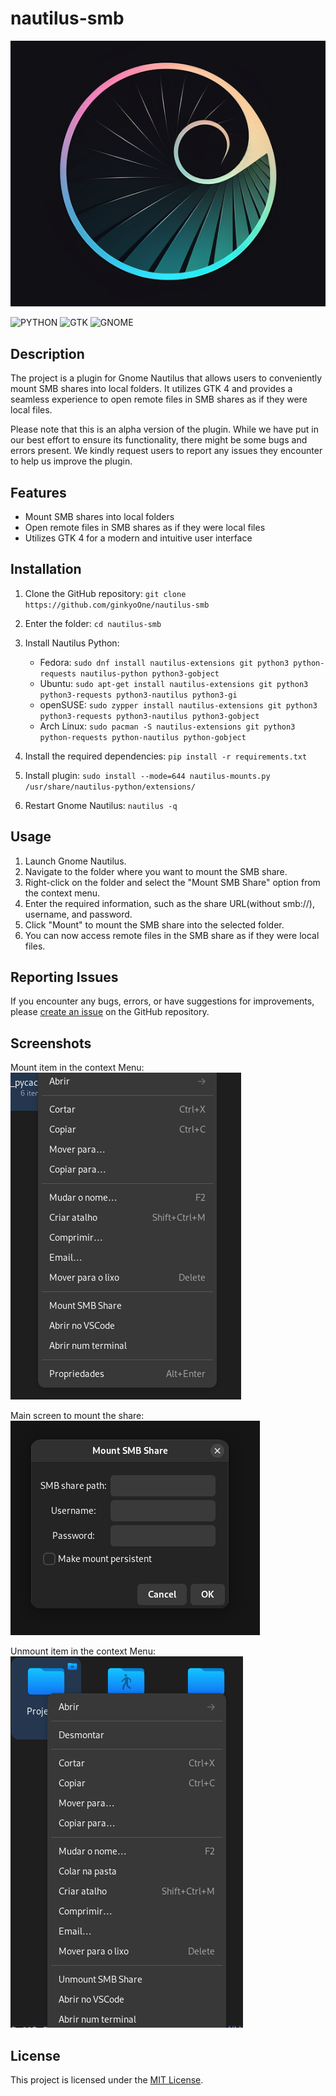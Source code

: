 # nautilus-smb
![  NAUTILUS SMB Logo](https://raw.githubusercontent.com/ginkyoOne/nautilus-smb/main/nautilus-smb.png)

![PYTHON](https://img.shields.io/badge/Python-FFD43B?style=for-the-badge&logo=python&logoColor=blue)
![GTK](https://img.shields.io/badge/GTK4-57e389?style=for%20the%20badge&logo=gtk)
![GNOME](https://img.shields.io/badge/Gnome_44-%230b49c2?style=for%20the%20badge&logo=gnome)

 
## Description

The project is a plugin for Gnome Nautilus that allows users to conveniently mount SMB shares into local folders. It utilizes GTK 4 and provides a seamless experience to open remote files in SMB shares as if they were local files.

Please note that this is an alpha version of the plugin. While we have put in our best effort to ensure its functionality, there might be some bugs and errors present. We kindly request users to report any issues they encounter to help us improve the plugin.

## Features

- Mount SMB shares into local folders
- Open remote files in SMB shares as if they were local files
- Utilizes GTK 4 for a modern and intuitive user interface

## Installation

1. Clone the GitHub repository: `git clone https://github.com/ginkyoOne/nautilus-smb`
2. Enter the folder: `cd nautilus-smb`
3. Install Nautilus Python: 
    - Fedora: `sudo dnf install nautilus-extensions git python3 python-requests nautilus-python python3-gobject`
    - Ubuntu: `sudo apt-get install nautilus-extensions git python3 python3-requests python3-nautilus python3-gi`
    - openSUSE: `sudo zypper install nautilus-extensions git python3 python3-requests python3-nautilus python3-gobject`
    - Arch Linux: `sudo pacman -S nautilus-extensions git python3 python-requests python-nautilus python-gobject`
   


5. Install the required dependencies: `pip install -r requirements.txt`
6. Install plugin: `sudo install --mode=644 nautilus-mounts.py /usr/share/nautilus-python/extensions/`
7. Restart Gnome Nautilus: `nautilus -q`

## Usage

1. Launch Gnome Nautilus.
2. Navigate to the folder where you want to mount the SMB share.
3. Right-click on the folder and select the "Mount SMB Share" option from the context menu.
4. Enter the required information, such as the share URL(without smb://), username, and password.
5. Click "Mount" to mount the SMB share into the selected folder.
6. You can now access remote files in the SMB share as if they were local files.

## Reporting Issues

If you encounter any bugs, errors, or have suggestions for improvements, please [create an issue](https://github.com/ginkyoOne/nautilus-smb/issues) on the GitHub repository.


## Screenshots

Mount item in the context Menu:  
![Mount item](https://raw.githubusercontent.com/ginkyoOne/nautilus-smb/main/screenshots/01.png)

Main screen to mount the share:  
![Mount Screen](https://raw.githubusercontent.com/ginkyoOne/nautilus-smb/main/screenshots/02.png)

Unmount item in the context Menu:  
![Unmount Item](https://raw.githubusercontent.com/ginkyoOne/nautilus-smb/main/screenshots/03.png)


## License

This project is licensed under the [MIT License](https://opensource.org/licenses/MIT).
